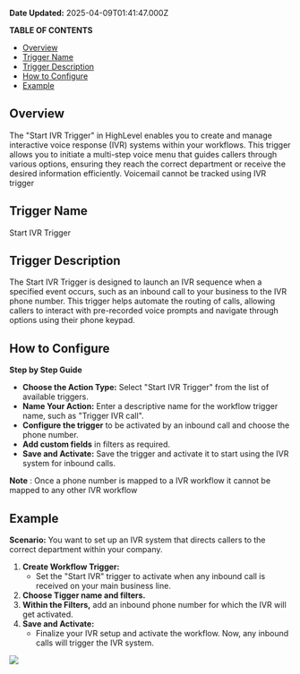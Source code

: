 **Date Updated:** 2025-04-09T01:41:47.000Z

**TABLE OF CONTENTS**

* [Overview](#Overview)
* [Trigger Name](#Trigger-Name)
* [Trigger Description](#Trigger-Description)
* [How to Configure](#How-to-Configure)
* [Example](#Example)

##   

## Overview

  
The "Start IVR Trigger" in HighLevel enables you to create and manage interactive voice response (IVR) systems within your workflows. This trigger allows you to initiate a multi-step voice menu that guides callers through various options, ensuring they reach the correct department or receive the desired information efficiently. Voicemail cannot be tracked using IVR trigger

  
## Trigger Name

  
Start IVR Trigger

  
## Trigger Description

  
The Start IVR Trigger is designed to launch an IVR sequence when a specified event occurs, such as an inbound call to your business to the IVR phone number. This trigger helps automate the routing of calls, allowing callers to interact with pre-recorded voice prompts and navigate through options using their phone keypad.

  
## How to Configure

  
**Step by Step Guide**

* **Choose the Action Type:** Select "Start IVR Trigger" from the list of available triggers.
* **Name Your Action:** Enter a descriptive name for the workflow trigger name, such as "Trigger IVR call".
* **Configure the trigger** to be activated by an inbound call and choose the phone number.
* **Add custom fields** in filters as required.
* **Save and Activate:** Save the trigger and activate it to start using the IVR system for inbound calls.

  
**Note** : Once a phone number is mapped to a IVR workflow it cannot be mapped to any other IVR workflow

## Example

  
**Scenario:** You want to set up an IVR system that directs callers to the correct department within your company.

1. **Create Workflow Trigger:**  
   * Set the "Start IVR" trigger to activate when any inbound call is received on your main business line.
2. **Choose Tigger name and filters.**
3. **Within the Filters,** add an inbound phone number for which the IVR will get activated.
4. **Save and Activate:**  
   * Finalize your IVR setup and activate the workflow. Now, any inbound calls will trigger the IVR system.

![](https://s3.amazonaws.com/cdn.freshdesk.com/data/helpdesk/attachments/production/155031725651/original/Tx4NwhUqlX3fiucumjMcqSeGw9ARiJVXLg.png?1724753166)